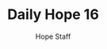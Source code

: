 ---
image: /assets/img/daily-hope-default-artwork.png
title: Daily Hope 16
number: 16
categories:
  - Daily Hope
author: Hope Staff
notes: Daily Hope 16
embed: >-
  <iframe style="border-radius:12px" src="https://open.spotify.com/embed/episode/6Pd5z42h30IB4GfAtNFNoK?utm_source=generator" width="100%" height="152" frameBorder="0" allowfullscreen="" allow="autoplay; clipboard-write; encrypted-media; fullscreen; picture-in-picture" loading="lazy"></iframe>
---